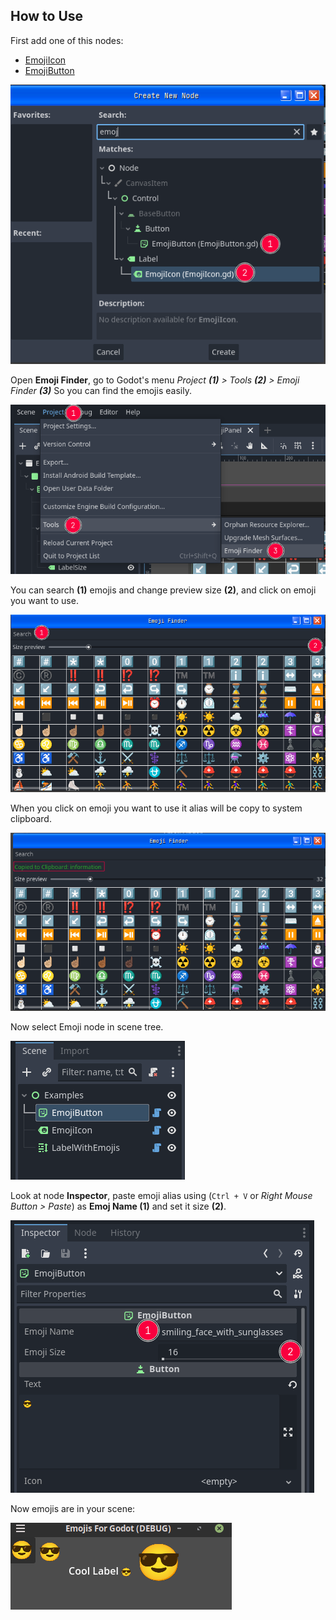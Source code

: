 ## How to Use

First add one of this nodes:
- [EmojiIcon]
- [EmojiButton]

![emoji-nodes]

Open **Emoji Finder**, go to Godot's menu
*Project **(1)** > Tools **(2)** > Emoji Finder **(3)***
So you can find the emojis easily.

![EmojiFinder Menu Screen Shot][emoji-finder-menu-screenshot]

You can search **(1)** emojis and change preview size **(2)**,
and click on emoji you want to use.

![EmojiFinder Screen Shot][emoji-finder-screenshot]

When you click on emoji you want to use it alias will be copy to system clipboard.

![EmojiFinder Copied Emoji alias][emoji-finder-copy]

Now select Emoji node in scene tree.

![emoji-scene]

Look at node **Inspector**,
paste emoji alias using (`Ctrl + V` or *Right Mouse Button > Paste*) as **Emoj Name (1)** and set it size **(2)**.

![emoji-inspector]

Now emojis are in your scene:

![addon-in-action]

[addon-in-action]:assets/addon-in-action.png
[emoji-inspector]:assets/emoji-inspector.png
[emoji-scene]:assets/emoji-scene.png
[emoji-nodes]:assets/emoji-nodes.png
[emoji-finder-copy]:assets/emoji-finder-copy.png
[emoji-finder-menu-screenshot]:assets/emoji-finder-menu.png
[emoji-finder-screenshot]:assets/emoji-finder.png
[EmojiIcon]:EmojiIcon.md
[EmojiButton]:EmojiButton.md